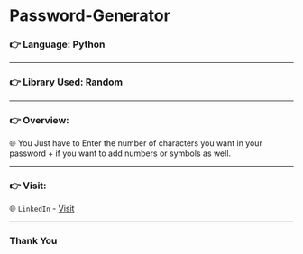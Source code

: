 # Password-Generator

### 👉 Language: Python

---

### 👉 Library Used: Random

--- 

### 👉 Overview:

🌐 You Just have to Enter the number of characters you want in your password + if you want to add numbers or symbols as well.

---

### 👉 Visit:

🌐 `LinkedIn` - [Visit](https://linkedin.com/in/anshmnsoni)

---

### Thank You
